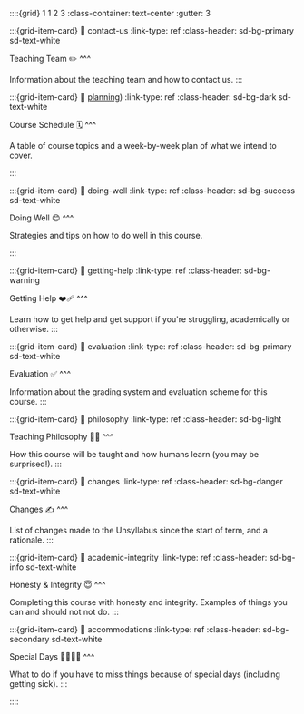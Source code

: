 ::::{grid} 1 1 2 3
:class-container: text-center
:gutter: 3

:::{grid-item-card}
:link: contact-us
:link-type: ref
:class-header: sd-bg-primary sd-text-white

Teaching Team ✏️
^^^

Information about the teaching team and how to contact us.
:::

:::{grid-item-card}
:link: [planning](https://remi-ui.github.io/python_tb/about/syllabus_bits/schedule.html))
:link-type: ref
:class-header: sd-bg-dark sd-text-white

Course Schedule 🗓
^^^

A table of course topics and a week-by-week plan of what we intend to cover.

:::

:::{grid-item-card}
:link: doing-well
:link-type: ref
:class-header: sd-bg-success sd-text-white

Doing Well 😊
^^^

Strategies and tips on how to do well in this course.

:::

:::{grid-item-card}
:link: getting-help
:link-type: ref
:class-header: sd-bg-warning

Getting Help ❤️‍🩹
^^^

Learn how to get help and get support if you're struggling, academically or otherwise.
:::

:::{grid-item-card}
:link: evaluation
:link-type: ref
:class-header: sd-bg-primary sd-text-white

Evaluation ✅
^^^

Information about the grading system and evaluation scheme for this course.
:::

:::{grid-item-card}
:link: philosophy
:link-type: ref
:class-header: sd-bg-light

Teaching Philosophy 🧙‍♂️
^^^

How this course will be taught and how humans learn (you may be surprised!).
:::

:::{grid-item-card}
:link: changes
:link-type: ref
:class-header: sd-bg-danger sd-text-white

Changes ✍️
^^^

List of changes made to the Unsyllabus since the start of term, and a rationale.
:::

:::{grid-item-card}
:link: academic-integrity
:link-type: ref
:class-header: sd-bg-info sd-text-white

Honesty & Integrity 😇
^^^

Completing this course with honesty and integrity. Examples of things you can and should not not do.
:::

:::{grid-item-card}
:link: accommodations
:link-type: ref
:class-header: sd-bg-secondary sd-text-white

Special Days 🤧💝🕌🥳
^^^

What to do if you have to miss things because of special days (including getting sick).
:::

::::
